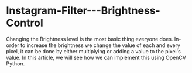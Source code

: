 # Instagram-Filter---Brightness-Control
Changing the Brightness level is the most basic thing everyone does. In-order to increase the brightness we change the value of each and every pixel, it can be done by either multiplying or adding a value to the pixel's value. In this article, we will see how we can implement this using OpenCV Python. 
